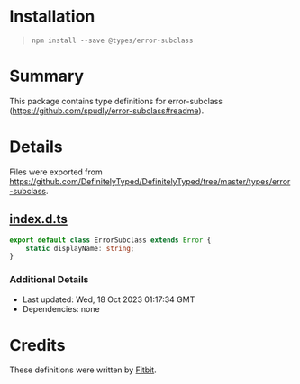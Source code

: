 # Installation
> `npm install --save @types/error-subclass`

# Summary
This package contains type definitions for error-subclass (https://github.com/spudly/error-subclass#readme).

# Details
Files were exported from https://github.com/DefinitelyTyped/DefinitelyTyped/tree/master/types/error-subclass.
## [index.d.ts](https://github.com/DefinitelyTyped/DefinitelyTyped/tree/master/types/error-subclass/index.d.ts)
````ts
export default class ErrorSubclass extends Error {
    static displayName: string;
}

````

### Additional Details
 * Last updated: Wed, 18 Oct 2023 01:17:34 GMT
 * Dependencies: none

# Credits
These definitions were written by [Fitbit](https://github.com/fitbit).
